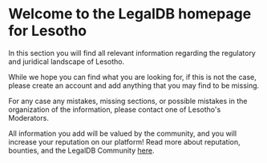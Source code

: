<!-- TITLE: Lesotho -->
<!-- SUBTITLE: Welcome to the legalDB home of Lesotho -->

# Welcome to the LegalDB homepage for Lesotho

In this section you will find all relevant information regarding the regulatory and juridical landscape of Lesotho.

While we hope you can find what you are looking for, if this is not the case, please create an account and add anything that you may find to be missing.

For any case any mistakes, missing sections, or possible mistakes in the organization of the information, please contact one of Lesotho's Moderators.

All information you add will be valued by the community, and you will increase your reputation on our platform! Read more about reputation, bounties, and the LegalDB Community [here](http://legaldb.herokuapp.com/legaldb/community).
